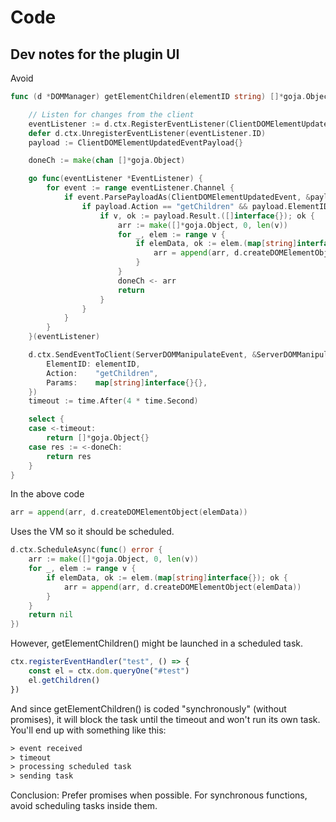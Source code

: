 # Code

## Dev notes for the plugin UI

Avoid
```go
func (d *DOMManager) getElementChildren(elementID string) []*goja.Object {

	// Listen for changes from the client
	eventListener := d.ctx.RegisterEventListener(ClientDOMElementUpdatedEvent)
	defer d.ctx.UnregisterEventListener(eventListener.ID)
	payload := ClientDOMElementUpdatedEventPayload{}

	doneCh := make(chan []*goja.Object)

	go func(eventListener *EventListener) {
		for event := range eventListener.Channel {
			if event.ParsePayloadAs(ClientDOMElementUpdatedEvent, &payload) {
				if payload.Action == "getChildren" && payload.ElementID == elementID {
					if v, ok := payload.Result.([]interface{}); ok {
						arr := make([]*goja.Object, 0, len(v))
						for _, elem := range v {
							if elemData, ok := elem.(map[string]interface{}); ok {
								arr = append(arr, d.createDOMElementObject(elemData))
							}
						}
						doneCh <- arr
						return
					}
				}
			}
		}
	}(eventListener)

	d.ctx.SendEventToClient(ServerDOMManipulateEvent, &ServerDOMManipulateEventPayload{
		ElementID: elementID,
		Action:    "getChildren",
		Params:    map[string]interface{}{},
	})
	timeout := time.After(4 * time.Second)

	select {
	case <-timeout:
		return []*goja.Object{}
	case res := <-doneCh:
		return res
	}
}
```

In the above code
```go
arr = append(arr, d.createDOMElementObject(elemData))
```
Uses the VM so it should be scheduled.
```go
d.ctx.ScheduleAsync(func() error {
	arr := make([]*goja.Object, 0, len(v))
	for _, elem := range v {
		if elemData, ok := elem.(map[string]interface{}); ok {
			arr = append(arr, d.createDOMElementObject(elemData))
		}
	}
	return nil
})
```

However, getElementChildren() might be launched in a scheduled task.
```ts
ctx.registerEventHandler("test", () => {
    const el = ctx.dom.queryOne("#test")
    el.getChildren()
})
```

And since getElementChildren() is coded "synchronously" (without promises), it will block the task
until the timeout and won't run its own task.
You'll end up with something like this:

```txt
> event received
> timeout
> processing scheduled task
> sending task
```

Conclusion: Prefer promises when possible. For synchronous functions, avoid scheduling tasks inside them.
